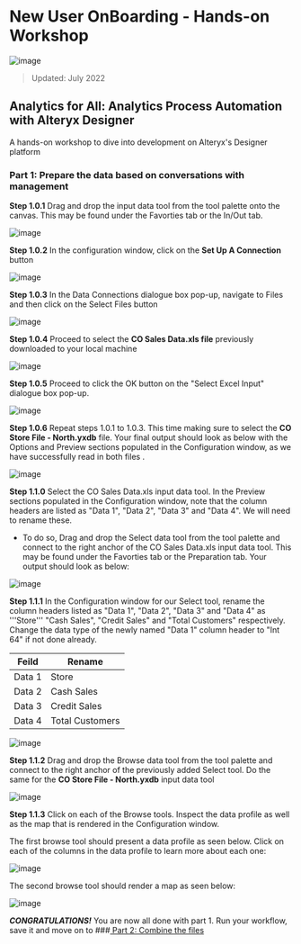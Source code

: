 # New User OnBoarding - Hands-on Workshop

![image](https://user-images.githubusercontent.com/90619708/178671428-46f67e4b-1755-4c4d-bc57-17bf25905c0f.png)

> Updated: July 2022

## Analytics for All: Analytics Process Automation with Alteryx Designer
A hands-on workshop to dive into development on Alteryx's Designer platform

### Part 1: Prepare the data based on conversations with management
 
**Step 1.0.1** Drag and drop the input data tool from the tool palette onto the canvas. This may be found under the Favorties tab or the In/Out tab.
 
 ![image](https://user-images.githubusercontent.com/90619708/179032948-22a7f940-86f6-41aa-b707-e977e73dc699.png)

**Step 1.0.2** In the configuration window, click on the **Set Up A Connection** button

![image](https://user-images.githubusercontent.com/90619708/179035324-5884bda4-4fd1-48ec-b6bc-5edc5c729ec9.png)

**Step 1.0.3** In the Data Connections dialogue box pop-up, navigate to Files and then click on the Select Files button

![image](https://user-images.githubusercontent.com/90619708/179291055-9f64cd9a-b7de-4af0-b3dd-c75070e1eb2a.png)

**Step 1.0.4** Proceed to select the **CO Sales Data.xls file** previously downloaded to your local machine

![image](https://user-images.githubusercontent.com/90619708/179291306-03b647dd-5907-4abe-b53d-d7b9e3b6eb16.png)

**Step 1.0.5** Proceed to click the OK button on the "Select Excel Input" dialogue box pop-up. 

![image](https://user-images.githubusercontent.com/90619708/179544466-95d75679-7fb6-40ec-a458-dc78a0730ae3.png)

**Step 1.0.6** Repeat steps 1.0.1 to 1.0.3. This time making sure to select the **CO Store File - North.yxdb** file. Your final output should look as below with the Options and Preview sections populated in the Configuration window, as we have successfully read in both files . 

![image](https://user-images.githubusercontent.com/90619708/179293534-5333bab8-99b0-4ec0-8a78-c52f12c350ba.png)

**Step 1.1.0** Select the CO Sales Data.xls input data tool. In the Preview sections populated in the Configuration window, note that the column headers are listed as "Data 1", "Data 2", "Data 3" and "Data 4". We will need to rename these. 
 -  To do so, Drag and drop the Select data tool from the tool palette and connect to the right anchor of the CO Sales Data.xls input data tool. This may be found under the Favorties tab or the Preparation tab. Your output should look as below:
 
 ![image](https://user-images.githubusercontent.com/90619708/179300859-e7a66eff-68bf-4338-a7e3-fd9b51ae406f.png)
 
 **Step 1.1.1** In the Configuration window for our Select tool, rename the column headers listed as "Data 1", "Data 2", "Data 3" and "Data 4" as '''Store''' "Cash Sales", "Credit Sales" and "Total Customers" respectively. Change the data type of the newly named "Data 1" column header to "Int 64" if not done already.
 
|Feild|Rename|
|--------|-------|
|Data 1|Store|
|Data 2|Cash Sales|
|Data 3|Credit Sales|
|Data 4|Total Customers|

![image](https://user-images.githubusercontent.com/90619708/179304291-3564479c-c527-4751-9eb8-147d7985051a.png)

**Step 1.1.2** Drag and drop the Browse data tool from the tool palette and connect to the right anchor of the previously added Select tool. Do the same for the **CO Store File - North.yxdb** input data tool

![image](https://user-images.githubusercontent.com/90619708/179426164-81aa97a8-be30-4dd2-a20c-f87a2180b55f.png)

**Step 1.1.3** Click on each of the Browse tools. Inspect the data profile as well as the map that is rendered in the Configuration window.

The first browse tool should present a data profile as seen below. Click on each of the columns in the data profile to learn more about each one:

![image](https://user-images.githubusercontent.com/90619708/179426070-fe26940f-500a-45e6-8a71-1601d4431386.png)

The second browse tool should render a map as seen below:

![image](https://user-images.githubusercontent.com/90619708/179419713-240d87a9-f7ba-44bc-b402-85ed4638c17e.png)

_**CONGRATULATIONS!**_ You are now all done with part 1. Run your workflow, save it and move on to ###[ Part 2: Combine the files](https://github.com/tildencee/AlteryxNewUserOnboarding/blob/main/Part%20200.md)
